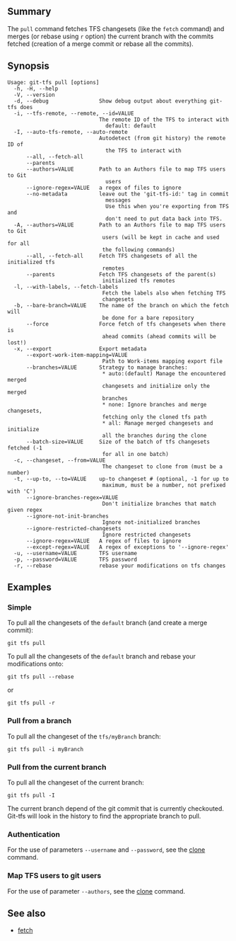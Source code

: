 ## Summary

The `pull` command fetches TFS changesets (like the `fetch` command) and merges 
(or rebase using `r` option) the current branch with the commits fetched 
(creation of a merge commit or rebase all the commits).

## Synopsis

    Usage: git-tfs pull [options]
      -h, -H, --help
      -V, --version
      -d, --debug                Show debug output about everything git-tfs does
      -i, --tfs-remote, --remote, --id=VALUE
                                 The remote ID of the TFS to interact with
                                   default: default
      -I, --auto-tfs-remote, --auto-remote
                                 Autodetect (from git history) the remote ID of
                                   the TFS to interact with
          --all, --fetch-all
          --parents
          --authors=VALUE        Path to an Authors file to map TFS users to Git
                                   users
          --ignore-regex=VALUE   a regex of files to ignore
          --no-metadata          leave out the 'git-tfs-id:' tag in commit
                                   messages
                                   Use this when you're exporting from TFS and
                                   don't need to put data back into TFS.
      -A, --authors=VALUE        Path to an Authors file to map TFS users to Git
                                  users (will be kept in cache and used for all
                                  the following commands)
          --all, --fetch-all     Fetch TFS changesets of all the initialized tfs
                                  remotes
          --parents              Fetch TFS changesets of the parent(s)
                                  initialized tfs remotes
      -l, --with-labels, --fetch-labels
                                  Fetch the labels also when fetching TFS
                                  changesets
      -b, --bare-branch=VALUE    The name of the branch on which the fetch will
                                  be done for a bare repository
          --force                Force fetch of tfs changesets when there is
                                  ahead commits (ahead commits will be lost!)
      -x, --export               Export metadata
          --export-work-item-mapping=VALUE
                                  Path to Work-items mapping export file
          --branches=VALUE       Strategy to manage branches:
                                  * auto:(default) Manage the encountered merged
                                  changesets and initialize only the merged
                                  branches
                                  * none: Ignore branches and merge changesets,
                                  fetching only the cloned tfs path
                                  * all: Manage merged changesets and initialize
                                  all the branches during the clone
          --batch-size=VALUE     Size of the batch of tfs changesets fetched (-1
                                  for all in one batch)
      -c, --changeset, --from=VALUE
                                  The changeset to clone from (must be a number)
      -t, --up-to, --to=VALUE    up-to changeset # (optional, -1 for up to
                                  maximum, must be a number, not prefixed with 'C')
          --ignore-branches-regex=VALUE
                                  Don't initialize branches that match given regex
          --ignore-not-init-branches
                                  Ignore not-initialized branches
          --ignore-restricted-changesets
                                  Ignore restricted changesets
          --ignore-regex=VALUE   A regex of files to ignore
          --except-regex=VALUE   A regex of exceptions to '--ignore-regex'
      -u, --username=VALUE       TFS username
      -p, --password=VALUE       TFS password
      -r, --rebase               rebase your modifications on tfs changes

## Examples

### Simple

To pull all the changesets of the `default` branch (and create a merge commit):

    git tfs pull

To pull all the changesets of the `default` branch and rebase your modifications onto:

    git tfs pull --rebase

or 

    git tfs pull -r

### Pull from a branch

To pull all the changeset of the `tfs/myBranch` branch:

    git tfs pull -i myBranch

### Pull from the current branch

To pull all the changeset of the current branch:

    git tfs pull -I

The current branch depend of the git commit that is currently checkouted. Git-tfs will look in the history
to find the appropriate branch to pull.

### Authentication

For the use of parameters `--username` and `--password`, see the [clone](clone.md) command.

### Map TFS users to git users

For the use of parameter `--authors`, see the [clone](clone.md) command.

## See also

* [fetch](fetch.md)
